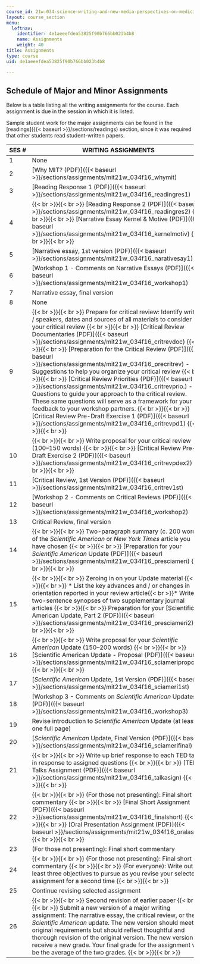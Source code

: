 ```yaml
---
course_id: 21w-034-science-writing-and-new-media-perspectives-on-medicine-and-public-health-fall-2016
layout: course_section
menu:
  leftnav:
    identifier: 4e1aeeefdea53825f90b766bb023b4b8
    name: Assignments
    weight: 40
title: Assignments
type: course
uid: 4e1aeeefdea53825f90b766bb023b4b8

---
```


Schedule of Major and Minor Assignments
---------------------------------------

Below is a table listing all the writing assignments for the course. Each assignment is due in the session in which it is listed.

Sample student work for the major assignments can be found in the [readings]({{< baseurl >}}/sections/readings) section, since it was required that other students read student-written papers.

| SES # | WRITING ASSIGNMENTS |
| --- | --- |
| 1 | None |
| 2 | [Why MIT? (PDF)]({{< baseurl >}}/sections/assignments/mit21w_034f16_whymit) |
| 3 | [Reading Response 1 (PDF)]({{< baseurl >}}/sections/assignments/mit21w_034f16_readingres1) |
| 4 |  {{< br >}}{{< br >}} [Reading Response 2 (PDF)]({{< baseurl >}}/sections/assignments/mit21w_034f16_readingres2) {{< br >}}{{< br >}} [Narrative Essay Kernel & Motive (PDF)]({{< baseurl >}}/sections/assignments/mit21w_034f16_kernelmotiv) {{< br >}}{{< br >}}  |
| 5 | [Narrative essay, 1st version (PDF)]({{< baseurl >}}/sections/assignments/mit21w_034f16_narativesay1) |
| 6 | [Workshop 1 - Comments on Narrative Essays (PDF)]({{< baseurl >}}/sections/assignments/mit21w_034f16_workshop1) |
| 7 | Narrative essay, final version |
| 8 | None |
| 9 |  {{< br >}}{{< br >}} Prepare for critical review: Identify writers / speakers, dates and sources of all materials to consider in your critical review {{< br >}}{{< br >}} [Critical Review Documentaries (PDF)]({{< baseurl >}}/sections/assignments/mit21w_034f16_critrevdoc) {{< br >}}{{< br >}} [Preparation for the Critical Review (PDF)]({{< baseurl >}}/sections/assignments/mit21w_034f16_precritrev) - Suggestions to help you organize your critical review {{< br >}}{{< br >}} [Critical Review Priorities (PDF)]({{< baseurl >}}/sections/assignments/mit21w_034f16_critrevprio.) - Questions to guide your approach to the critical review. These same questions will serve as a framework for your feedback to your workshop partners. {{< br >}}{{< br >}} [Critical Review Pre-Draft Exercise 1 (PDF)]({{< baseurl >}}/sections/assignments/mit21w_034f16_critrevpd1) {{< br >}}{{< br >}}  |
| 10 |  {{< br >}}{{< br >}} Write proposal for your critical review (100–150 words) {{< br >}}{{< br >}} [Critical Review Pre-Draft Exercise 2 (PDF)]({{< baseurl >}}/sections/assignments/mit21w_034f16_critrevpdex2) {{< br >}}{{< br >}}  |
| 11 | [Critical Review, 1st Version (PDF)]({{< baseurl >}}/sections/assignments/mit21w_034f16_critrev1st) |
| 12 | [Workshop 2 - Comments on Critical Reviews (PDF)]({{< baseurl >}}/sections/assignments/mit21w_034f16_workshop2) |
| 13 | Critical Review, final version |
| 14 |  {{< br >}}{{< br >}} Two-paragraph summary (c. 200 words) of the _Scientific American_ or _New York Times_ article you have chosen {{< br >}}{{< br >}} [Preparation for your _Scientific American_ Update (PDF)]({{< baseurl >}}/sections/assignments/mit21w_034f16_presciameri) {{< br >}}{{< br >}}  |
| 15 |  {{< br >}}{{< br >}} Zeroing in on your Update material {{< br >}}{{< br >}} *   List the key advances and / or changes in orientation reported in your review article{{< br >}}*   Write two-sentence synopses of two supplementary journal articles {{< br >}}{{< br >}} Preparation for your [Scientific American Update, Part 2 (PDF)]({{< baseurl >}}/sections/assignments/mit21w_034f16_presciameri2) {{< br >}}{{< br >}}  |
| 16 |  {{< br >}}{{< br >}} Write proposal for your _Scientific American_ Update (150–200 words) {{< br >}}{{< br >}} [Scientific American Update - Proposal (PDF)]({{< baseurl >}}/sections/assignments/mit21w_034f16_sciameriproposal) {{< br >}}{{< br >}}  |
| 17 | [_Scientific American_ Update, 1st Version (PDF)]({{< baseurl >}}/sections/assignments/mit21w_034f16_sciameri1st) |
| 18 | [Workshop 3 - Comments on _Scientific American_ Updates (PDF)]({{< baseurl >}}/sections/assignments/mit21w_034f16_workshop3) |
| 19 | Revise introduction to _Scientific American_ Update (at least one full page) |
| 20 | [_Scientific American_ Update, Final Version (PDF)]({{< baseurl >}}/sections/assignments/mit21w_034f16_sciamerifinal) |
| 21 |  {{< br >}}{{< br >}} Write up brief response to each TED talk in response to assigned questions {{< br >}}{{< br >}} [TED Talks Assignment (PDF)]({{< baseurl >}}/sections/assignments/mit21w_034f16_talkasign) {{< br >}}{{< br >}}  |
| 22 |  {{< br >}}{{< br >}} (For those not presenting): Final short commentary {{< br >}}{{< br >}} [Final Short Assignment (PDF)]({{< baseurl >}}/sections/assignments/mit21w_034f16_finalshort) {{< br >}}{{< br >}} [Oral Presentation Assignment (PDF)]({{< baseurl >}}/sections/assignments/mit21w_034f16_oralasign) {{< br >}}{{< br >}}  |
| 23 | (For those not presenting): Final short commentary |
| 24 |  {{< br >}}{{< br >}} (For those not presenting): Final short commentary {{< br >}}{{< br >}} (For everyone): Write out at least three objectives to pursue as you revise your selected assignment for a second time {{< br >}}{{< br >}}  |
| 25 | Continue revising selected assignment |
| 26 |  {{< br >}}{{< br >}} Second revision of earlier paper {{< br >}}{{< br >}} Submit a new version of a major writing assignment: The narrative essay, the critical review, or the _Scientific American_ update. The new version should meet the original requirements but should reflect thoughtful and thorough revision of the original version. The new version will receive a new grade. Your final grade for the assignment will be the average of the two grades. {{< br >}}{{< br >}}
